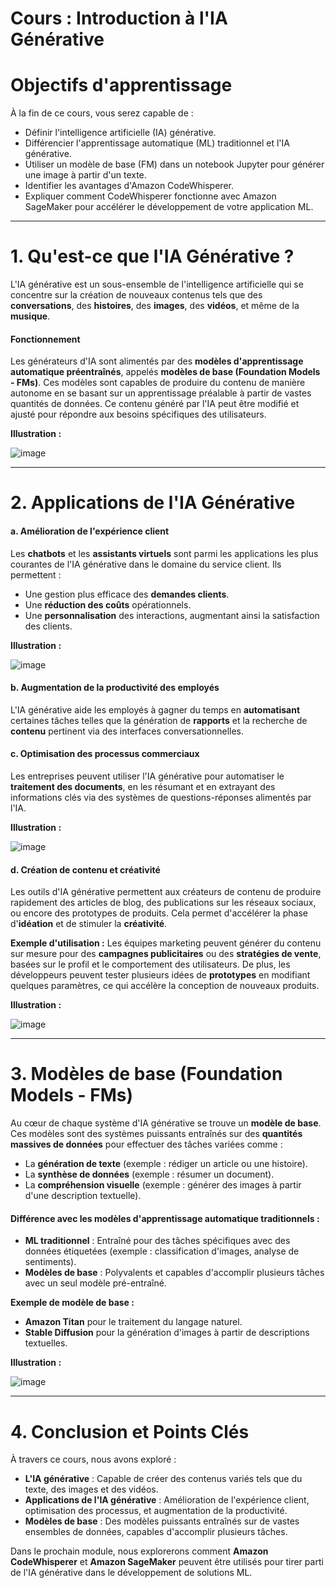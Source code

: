 # Cours : Introduction à l'IA Générative

# Objectifs d'apprentissage

À la fin de ce cours, vous serez capable de :

- Définir l'intelligence artificielle (IA) générative.
- Différencier l'apprentissage automatique (ML) traditionnel et l'IA générative.
- Utiliser un modèle de base (FM) dans un notebook Jupyter pour générer une image à partir d'un texte.
- Identifier les avantages d'Amazon CodeWhisperer.
- Expliquer comment CodeWhisperer fonctionne avec Amazon SageMaker pour accélérer le développement de votre application ML.

---

# 1. Qu'est-ce que l'IA Générative ?

L'IA générative est un sous-ensemble de l'intelligence artificielle qui se concentre sur la création de nouveaux contenus tels que des **conversations**, des **histoires**, des **images**, des **vidéos**, et même de la **musique**. 

#### Fonctionnement
Les générateurs d'IA sont alimentés par des **modèles d'apprentissage automatique préentraînés**, appelés **modèles de base (Foundation Models - FMs)**. Ces modèles sont capables de produire du contenu de manière autonome en se basant sur un apprentissage préalable à partir de vastes quantités de données. Ce contenu généré par l'IA peut être modifié et ajusté pour répondre aux besoins spécifiques des utilisateurs.

**Illustration :**

![image](https://github.com/user-attachments/assets/b58cad02-644c-4e6c-a6d6-d3a845a76ff5)

---

# 2. Applications de l'IA Générative

#### a. Amélioration de l'expérience client
Les **chatbots** et les **assistants virtuels** sont parmi les applications les plus courantes de l'IA générative dans le domaine du service client. Ils permettent :
- Une gestion plus efficace des **demandes clients**.
- Une **réduction des coûts** opérationnels.
- Une **personnalisation** des interactions, augmentant ainsi la satisfaction des clients.

**Illustration :**

![image](https://github.com/user-attachments/assets/a7150819-2f43-42bb-b615-85d062828e3d)

#### b. Augmentation de la productivité des employés
L'IA générative aide les employés à gagner du temps en **automatisant** certaines tâches telles que la génération de **rapports** et la recherche de **contenu** pertinent via des interfaces conversationnelles.

#### c. Optimisation des processus commerciaux
Les entreprises peuvent utiliser l'IA générative pour automatiser le **traitement des documents**, en les résumant et en extrayant des informations clés via des systèmes de questions-réponses alimentés par l'IA.

**Illustration :**

![image](https://github.com/user-attachments/assets/bafb9845-6da2-4d5e-8dc9-fbc763aa5f64)

#### d. Création de contenu et créativité
Les outils d'IA générative permettent aux créateurs de contenu de produire rapidement des articles de blog, des publications sur les réseaux sociaux, ou encore des prototypes de produits. Cela permet d'accélérer la phase d'**idéation** et de stimuler la **créativité**.

**Exemple d'utilisation :**
Les équipes marketing peuvent générer du contenu sur mesure pour des **campagnes publicitaires** ou des **stratégies de vente**, basées sur le profil et le comportement des utilisateurs. De plus, les développeurs peuvent tester plusieurs idées de **prototypes** en modifiant quelques paramètres, ce qui accélère la conception de nouveaux produits.

**Illustration :**

![image](https://github.com/user-attachments/assets/1d40220f-1073-49a7-9af4-f1915c4de249)

---

# 3. Modèles de base (Foundation Models - FMs)

Au cœur de chaque système d'IA générative se trouve un **modèle de base**. Ces modèles sont des systèmes puissants entraînés sur des **quantités massives de données** pour effectuer des tâches variées comme :
- La **génération de texte** (exemple : rédiger un article ou une histoire).
- La **synthèse de données** (exemple : résumer un document).
- La **compréhension visuelle** (exemple : générer des images à partir d'une description textuelle).

#### Différence avec les modèles d'apprentissage automatique traditionnels :
- **ML traditionnel** : Entraîné pour des tâches spécifiques avec des données étiquetées (exemple : classification d'images, analyse de sentiments).
- **Modèles de base** : Polyvalents et capables d'accomplir plusieurs tâches avec un seul modèle pré-entraîné.

**Exemple de modèle de base :** 
- **Amazon Titan** pour le traitement du langage naturel.
- **Stable Diffusion** pour la génération d'images à partir de descriptions textuelles.

**Illustration :**

![image](https://github.com/user-attachments/assets/0d9b4cdb-e5fb-4406-a9b3-5cc9bd05d498)

---

# 4. Conclusion et Points Clés

À travers ce cours, nous avons exploré :

- **L'IA générative** : Capable de créer des contenus variés tels que du texte, des images et des vidéos.
- **Applications de l'IA générative** : Amélioration de l'expérience client, optimisation des processus, et augmentation de la productivité.
- **Modèles de base** : Des modèles puissants entraînés sur de vastes ensembles de données, capables d'accomplir plusieurs tâches.

Dans le prochain module, nous explorerons comment **Amazon CodeWhisperer** et **Amazon SageMaker** peuvent être utilisés pour tirer parti de l'IA générative dans le développement de solutions ML.

